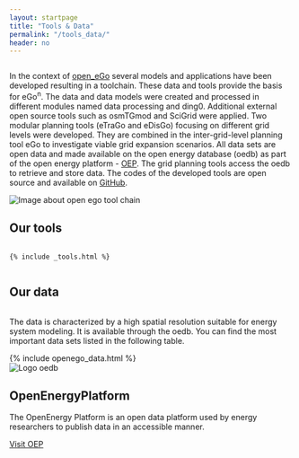 ```yaml
---
layout: startpage
title: "Tools & Data"
permalink: "/tools_data/"
header: no
---
```



<div class="page__wrap tools-data">

  <section class="tools-data__header row row__wrap">
    <div class="columns">
      <p class="tools-data__subheading">
        In the context of <a href="https://openegoproject.wordpress.com">open_eGo</a> several models and applications have been developed resulting in a toolchain. These data and tools provide the basis for eGo<sup>n</sup>. The data and data models were created and processed in different modules named data processing and ding0. Additional external open source tools such as osmTGmod and SciGrid were applied. Two modular planning tools (eTraGo and eDisGo) focusing on different grid levels were developed. They are combined in the inter-grid-level planning tool eGo to investigate viable grid expansion scenarios. All data sets are open data and made available on the open energy database (oedb) as part of the open energy platform - <a href="https://openenergy-platform.org/">OEP</a>. The grid planning tools access the oedb to retrieve and store data. The codes of the developed tools are open source and available on <a href="https://github.com/openego">GitHub</a>. 
      </p>
    </div>
    <div class="columns tools-data__img">
      <img src="{{ site.url }}{{ site.baseurl }}/images/open_ego_tool-chain_noBorder.svg" alt="Image about open ego tool chain">
    </div>
  </section>

  <section class="tools-data__tools row row__wrap">
    <div class="columns tools-data__tools-heading">
      <h2>Our tools</h2>
    </div>

    {% include _tools.html %}

  </section>


  <section class="tools-data__table row row__wrap">
    <div class="columns tools-data__table-heading">
      <h2>Our data</h2>
    </div>
    <div class="large-9 columns">
      <p class="tools-data__table-text">
        The data is characterized by a high spatial resolution suitable for energy system modeling. It is available through the oedb. You can find the most important data sets listed in the following table.
      </p>
    </div>
    <div class="columns tools-data__table-content">
      {% include openego_data.html %}
    </div>
  </section>

  <section class="tools-data__oep row row__wrap">
    <div class="columns medium-3 tools-data__oep-logo">
      <img src="{{ site.url }}{{ site.baseurl }}/images/OEP_logo.svg" alt="Logo oedb">
    </div>
    <div class="columns medium-8 tools-data__oep-right">
      <div class="row">
        <h2 class="tools-data__oep-heading">Open&shy;Energy&shy;Platform</h2>
        <p class="tools-data__oep-text">
          The OpenEnergy Platform is an open data platform used by energy researchers to publish data in an accessible manner.
        </p>
        <div class="tools-data__oep-btn">
          <a href="https://openenergy-platform.org/" class="button">Visit OEP</a>
      </div>
      </div>
    </div>
  </section>

</div>





